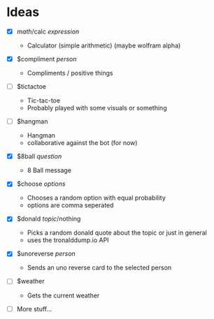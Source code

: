 # Ideas

* [x] $math/$calc _expression_
  * Calculator (simple arithmetic) (maybe wolfram alpha)
* [x] $compliment _person_
  * Compliments / positive things
* [ ] $tictactoe 
  * Tic-tac-toe
  * Probably played with some visuals or something
* [ ] $hangman
  * Hangman
  * collaborative against the bot (for now)
* [x] $8ball _question_
  * 8 Ball message
* [x] $choose _options_
  * Chooses a random option with equal probability
  * options are comma seperated
* [x] $donald _topic_/nothing
  * Picks a random donald quote about the topic or just in general
  * uses the tronalddump.io API
* [x] $unoreverse _person_
  * Sends an uno reverse card to the selected person
* [ ] $weather
  * Gets the current weather

* [ ] More stuff...